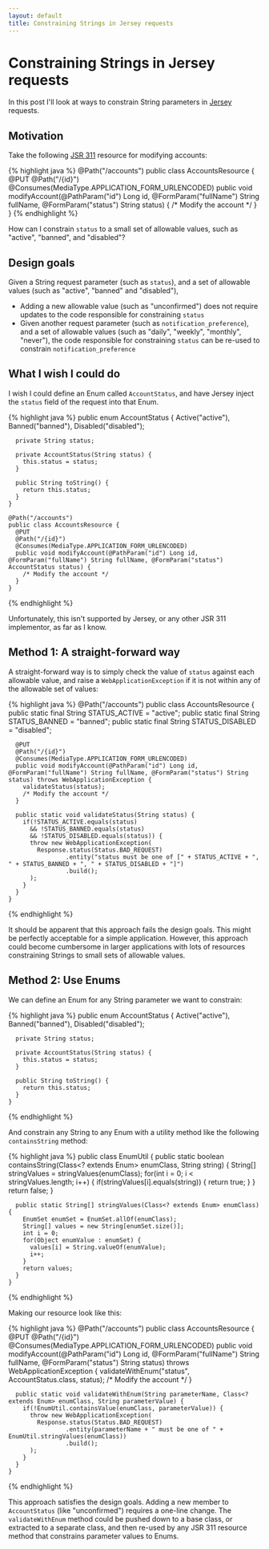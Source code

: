 ```yaml
---
layout: default
title: Constraining Strings in Jersey requests
---
```


# Constraining Strings in Jersey requests

In this post I'll look at ways to constrain String parameters in [Jersey](http://jersey.java.net/) requests.

## Motivation

Take the following [JSR 311](http://jcp.org/en/jsr/detail?id=311) resource for modifying accounts:

{% highlight java %}
    @Path("/accounts")
    public class AccountsResource {
      @PUT
      @Path("/{id}")
      @Consumes(MediaType.APPLICATION_FORM_URLENCODED)
      public void modifyAccount(@PathParam("id") Long id, @FormParam("fullName") String fullName, @FormParam("status") String status) {
        /* Modify the account */
      }
    }
{% endhighlight %}

How can I constrain `status` to a small set of allowable values, such as "active", "banned", and "disabled"?

## Design goals

Given a String request parameter (such as `status`), and a set of allowable values (such as "active", "banned" and "disabled"),

 * Adding a new allowable value (such as "unconfirmed") does not require updates to the code responsible for constraining `status`
 * Given another request parameter (such as `notification_preference`), and a set of allowable values (such as "daily", "weekly", "monthly", "never"),
   the code responsible for constraining `status` can be re-used to constrain `notification_preference`

## What I wish I could do

I wish I could define an Enum called `AccountStatus`, and have Jersey inject the `status` field of the request into that Enum.

{% highlight java %}
    public enum AccountStatus {
      Active("active"),
      Banned("banned"),
      Disabled("disabled");

      private String status;

      private AccountStatus(String status) {
        this.status = status;
      }
      
      public String toString() {
        return this.status;
      }
    }

    @Path("/accounts")
    public class AccountsResource {
      @PUT
      @Path("/{id}")
      @Consumes(MediaType.APPLICATION_FORM_URLENCODED)
      public void modifyAccount(@PathParam("id") Long id, @FormParam("fullName") String fullName, @FormParam("status") AccountStatus status) {
        /* Modify the account */
      }
    }
{% endhighlight %}

Unfortunately, this isn't supported by Jersey, or any other JSR 311 implementor, as far as I know.

## Method 1: A straight-forward way

A straight-forward way is to simply check the value of `status` against each allowable value, 
and raise a `WebApplicationException` if it is not within any of the allowable set of values:

{% highlight java %}
    @Path("/accounts")
    public class AccountsResource {
      public static final String STATUS_ACTIVE = "active";
      public static final String STATUS_BANNED = "banned";
      public static final String STATUS_DISABLED = "disabled";

      @PUT
      @Path("/{id}")
      @Consumes(MediaType.APPLICATION_FORM_URLENCODED)
      public void modifyAccount(@PathParam("id") Long id, @FormParam("fullName") String fullName, @FormParam("status") String status) throws WebApplicationException {
        validateStatus(status);
        /* Modify the account */
      }

      public static void validateStatus(String status) {
        if(!STATUS_ACTIVE.equals(status)
          && !STATUS_BANNED.equals(status)
          && !STATUS_DISABLED.equals(status)) {
          throw new WebApplicationException(
            Response.status(Status.BAD_REQUEST)
                    .entity("status must be one of [" + STATUS_ACTIVE + ", " + STATUS_BANNED + ", " + STATUS_DISABLED + "]")
                    .build();
          );
        }
      }
    }
{% endhighlight %}

It should be apparent that this approach fails the design goals. This might be perfectly acceptable for a simple application. However, this approach
could become cumbersome in larger applications with lots of resources constraining Strings to small sets of allowable values.

## Method 2: Use Enums

We can define an Enum for any String parameter we want to constrain:

{% highlight java %}
    public enum AccountStatus {
      Active("active"),
      Banned("banned"),
      Disabled("disabled");

      private String status;

      private AccountStatus(String status) {
        this.status = status;
      }

      public String toString() {
        return this.status;
      }
    }
{% endhighlight %}

And constrain any String to any Enum with a utility method like the following `containsString` method:

{% highlight java %}
    public class EnumUtil {
      public static boolean containsString(Class<? extends Enum> enumClass, String string) {
        String[] stringValues = stringValues(enumClass);
        for(int i = 0; i < stringValues.length; i++) {
          if(stringValues[i].equals(string)) {
            return true;
          }
        }
        return false;
      }

      public static String[] stringValues(Class<? extends Enum> enumClass) {
        EnumSet enumSet = EnumSet.allOf(enumClass);
        String[] values = new String[enumSet.size()];
        int i = 0;
        for(Object enumValue : enumSet) {
          values[i] = String.valueOf(enumValue);
          i++;
        }
        return values;
      }
    }
{% endhighlight %}

Making our resource look like this:

{% highlight java %}
    @Path("/accounts")
    public class AccountsResource {
      @PUT
      @Path("/{id}")
      @Consumes(MediaType.APPLICATION_FORM_URLENCODED)
      public void modifyAccount(@PathParam("id") Long id, @FormParam("fullName") String fullName, @FormParam("status") String status) throws WebApplicationException {
        validateWithEnum("status", AccountStatus.class, status);
        /* Modify the account */
      }

      public static void validateWithEnum(String parameterName, Class<? extends Enum> enumClass, String parameterValue) {
        if(!EnumUtil.containsValue(enumClass, parameterValue)) {
          throw new WebApplicationException(
            Response.status(Status.BAD_REQUEST)
                    .entity(parameterName + " must be one of " + EnumUtil.stringValues(enumClass))
                    .build();
          );
        }
      }
    }
{% endhighlight %}

This approach satisfies the design goals. Adding a new member to `AccountStatus` (like "unconfirmed") requires a one-line change.
The `validateWithEnum` method could be pushed down to a base class, or extracted to a separate class, and then re-used by any
JSR 311 resource method that constrains parameter values to Enums.
